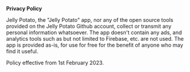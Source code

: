 **Privacy Policy**

Jelly Potato, the "Jelly Potato" app, nor any of the open source tools provided on the Jelly Potato Github account, collect or transmit any personal information whatsoever.
The app doesn't contain any ads, and analytics tools such as but not limited to Firebase, etc. are not used. The app is provided as-is, for use for free for the benefit of anyone who may find it useful.

Policy effective from 1st February 2023.
